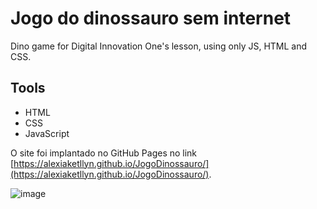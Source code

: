 # Jogo do dinossauro sem internet

Dino game for Digital Innovation One's lesson, using only JS, HTML and CSS.

## Tools

* HTML
* CSS
* JavaScript

O site foi implantado no GitHub Pages no link [https://alexiaketllyn.github.io/JogoDinossauro/](https://alexiaketllyn.github.io/JogoDinossauro/).

![image](https://user-images.githubusercontent.com/90806201/142076253-f0f4c57e-d3f8-4403-908b-28eb71cf6ad4.png)
